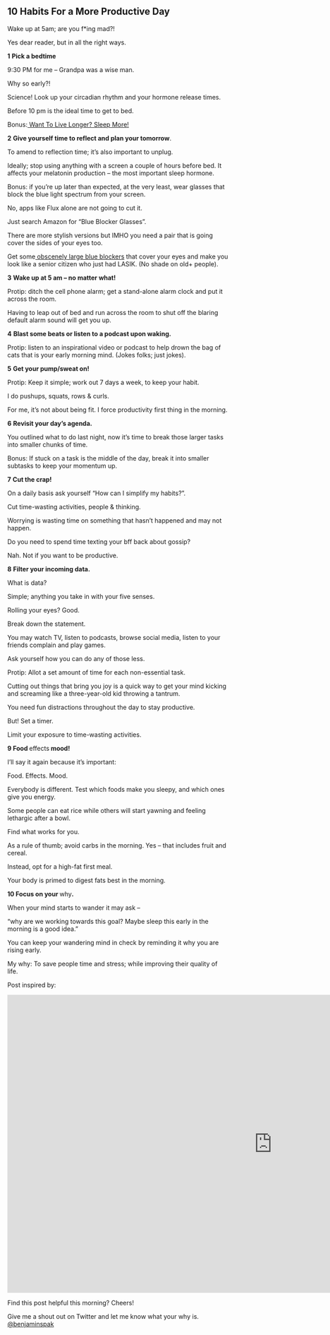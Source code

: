 <h2>10 Habits For a More Productive Day</h2>
<p>Wake up at 5am; are you f*ing mad?!</p>
<p>Yes dear reader, but in all the right ways.</p>
<p><b>1</b> <b>Pick a bedtime</b></p>
<p>9:30 PM for me &#8211; Grandpa was a wise man.</p>
<p>Why so early?!</p>
<p>Science! Look up your circadian rhythm and your hormone release times.</p>
<p>Before 10 pm is the ideal time to get to bed.</p>
<p>Bonus:<a href="https://youtu.be/YH91cUoCY-w"> Want To Live Longer? Sleep More!</a></p>
<p><b>2</b> <b>Give yourself time to reflect and plan your tomorrow</b>.</p>
<p>To amend to reflection time; it&#8217;s also important to unplug.</p>
<p>Ideally; stop using anything with a screen a couple of hours before bed. It affects your melatonin production &#8211; the most important sleep hormone.</p>
<p>Bonus: if you&#8217;re up later than expected, at the very least, wear glasses that block the blue light spectrum from your screen.</p>
<p>No, apps like Flux alone are not going to cut it.</p>
<p>Just search Amazon for &#8220;Blue Blocker Glasses&#8221;.</p>
<p>There are more stylish versions but IMHO you need a pair that is going cover the sides of your eyes too.</p>
<p>Get some<a href="https://www.amazon.com/ideas/amzn1.account.AHKIWMO7UI573AFEGUL3SHH7F3IA/30XA6I4BEW8HW"> obscenely large blue blockers</a> that cover your eyes and make you look like a senior citizen who just had LASIK. (No shade on old+ people).</p>
<p><b>3</b> <b>Wake up at 5 am &#8211; no matter what!</b></p>
<p>Protip: ditch the cell phone alarm; get a stand-alone alarm clock and put it across the room.</p>
<p>Having to leap out of bed and run across the room to shut off the blaring default alarm sound will get you up.</p>
<p><b>4</b> <b>Blast some beats or listen to a podcast upon waking.</b></p>
<p>Protip: listen to an inspirational video or podcast to help drown the bag of cats that is your early morning mind. (Jokes folks; just jokes).</p>
<p><b>5</b> <b>Get your pump/sweat on!</b></p>
<p>Protip: Keep it simple; work out 7 days a week, to keep your habit.</p>
<p>I do pushups, squats, rows &amp; curls.</p>
<p>For me, it&#8217;s not about being fit. I force productivity first thing in the morning.</p>
<p><b>6</b> <b>Revisit your day&#8217;s agenda.</b></p>
<p>You outlined what to do last night, now it&#8217;s time to break those larger tasks into smaller chunks of time.</p>
<p>Bonus: If stuck on a task is the middle of the day, break it into smaller subtasks to keep your momentum up.</p>
<p><b>7</b> <b>Cut the crap!</b></p>
<p>On a daily basis ask yourself &#8220;How can I simplify my habits?&#8221;.</p>
<p>Cut time-wasting activities, people &amp; thinking.</p>
<p>Worrying is wasting time on something that hasn&#8217;t happened and may not happen.</p>
<p>Do you need to spend time texting your bff back about gossip?</p>
<p>Nah. Not if you want to be productive.</p>
<p><b>8</b> <b>Filter your incoming data.</b></p>
<p>What is data?</p>
<p>Simple; anything you take in with your five senses.</p>
<p>Rolling your eyes? Good.</p>
<p>Break down the statement.</p>
<p>You may watch TV, listen to podcasts, browse social media, listen to your friends complain and play games.</p>
<p>Ask yourself how you can do any of those less.</p>
<p>Protip: Allot a set amount of time for each non-essential task.</p>
<p>Cutting out things that bring you joy is a quick way to get your mind kicking and screaming like a three-year-old kid throwing a tantrum.</p>
<p>You need fun distractions throughout the day to stay productive.</p>
<p>But! Set a timer.</p>
<p>Limit your exposure to time-wasting activities.</p>
<p><b>9 Food </b>effects<b> mood!</b></p>
<p>I&#8217;ll say it again because it&#8217;s important:</p>
<p>Food. Effects. Mood.</p>
<p>Everybody is different. Test which foods make you sleepy, and which ones give you energy.</p>
<p>Some people can eat rice while others will start yawning and feeling lethargic after a bowl.</p>
<p>Find what works for you.</p>
<p>As a rule of thumb; avoid carbs in the morning. Yes &#8211; that includes fruit and cereal.</p>
<p>Instead, opt for a high-fat first meal.</p>
<p>Your body is primed to digest fats best in the morning.</p>
<p><b>10 Focus on your </b>why<b>.</b></p>
<p>When your mind starts to wander it may ask &#8211;</p>
<p>&#8220;why are we working towards this goal? Maybe sleep this early in the morning is a good idea.&#8221;</p>
<p>You can keep your wandering mind in check by reminding it why you are rising early.</p>
<p>My why: To save people time and stress; while improving their quality of life.</p>
<p>Post inspired by:</p>
<p><iframe width="1200" height="675" src="https://www.youtube.com/embed/re8HtF7ZUL4?feature=oembed" frameborder="0" allow="autoplay; encrypted-media" allowfullscreen></iframe></p>
<p>Find this post helpful this morning? Cheers!</p>
<p>Give me a shout out on Twitter and let me know what your why is.<a href="https://twitter.com/benjaminspak"> @benjaminspak</a></p>